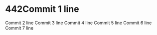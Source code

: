 # 442Commit 1 line
Commit 2 line
Commit 3 line
Commit 4 line
Commit 5 line
Commit 6 line
Commit 7 line
